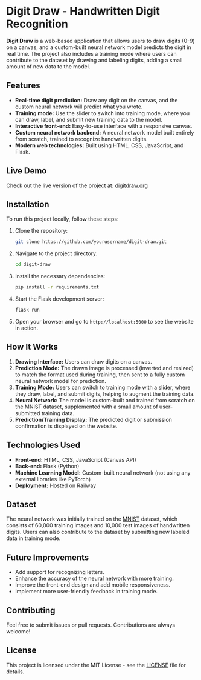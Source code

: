 # Digit Draw - Handwritten Digit Recognition

**Digit Draw** is a web-based application that allows users to draw digits (0-9) on a canvas, and a custom-built neural network model predicts the digit in real time. The project also includes a training mode where users can contribute to the dataset by drawing and labeling digits, adding a small amount of new data to the model.

## Features

- **Real-time digit prediction:** Draw any digit on the canvas, and the custom neural network will predict what you wrote.
- **Training mode:** Use the slider to switch into training mode, where you can draw, label, and submit new training data to the model.
- **Interactive front-end:** Easy-to-use interface with a responsive canvas.
- **Custom neural network backend:** A neural network model built entirely from scratch, trained to recognize handwritten digits.
- **Modern web technologies:** Built using HTML, CSS, JavaScript, and Flask.

## Live Demo

Check out the live version of the project at: [digitdraw.org](https://www.digitdraw.org)

## Installation

To run this project locally, follow these steps:

1. Clone the repository:
    ```bash
    git clone https://github.com/yourusername/digit-draw.git
    ```

2. Navigate to the project directory:
    ```bash
    cd digit-draw
    ```

3. Install the necessary dependencies:
    ```bash
    pip install -r requirements.txt
    ```

4. Start the Flask development server:
    ```bash
    flask run
    ```

5. Open your browser and go to `http://localhost:5000` to see the website in action.

## How It Works

1. **Drawing Interface:** Users can draw digits on a canvas.
2. **Prediction Mode:** The drawn image is processed (inverted and resized) to match the format used during training, then sent to a fully custom neural network model for prediction.
3. **Training Mode:** Users can switch to training mode with a slider, where they draw, label, and submit digits, helping to augment the training data.
4. **Neural Network:** The model is custom-built and trained from scratch on the MNIST dataset, supplemented with a small amount of user-submitted training data.
5. **Prediction/Training Display:** The predicted digit or submission confirmation is displayed on the website.

## Technologies Used

- **Front-end:** HTML, CSS, JavaScript (Canvas API)
- **Back-end:** Flask (Python)
- **Machine Learning Model:** Custom-built neural network (not using any external libraries like PyTorch)
- **Deployment:** Hosted on Railway

## Dataset

The neural network was initially trained on the [MNIST](http://yann.lecun.com/exdb/mnist/) dataset, which consists of 60,000 training images and 10,000 test images of handwritten digits. Users can also contribute to the dataset by submitting new labeled data in training mode.

## Future Improvements

- Add support for recognizing letters.
- Enhance the accuracy of the neural network with more training.
- Improve the front-end design and add mobile responsiveness.
- Implement more user-friendly feedback in training mode.

## Contributing

Feel free to submit issues or pull requests. Contributions are always welcome!

## License

This project is licensed under the MIT License - see the [LICENSE](LICENSE) file for details.
